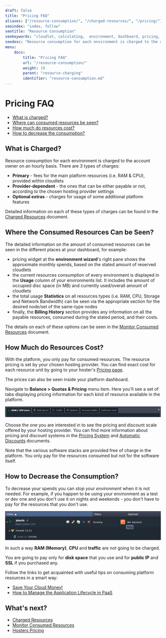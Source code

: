 ```yaml
---
draft: false
title: "Pricing FAQ"
aliases: ["/resource-consumption/", "/charged-resources/", "/pricing/"]
seoindex: "index, follow"
seotitle: "Resource Consumption"
seokeywords: "cloudlet, calculating,  environment, dashboard, pricing, information, memory, memory consumption, billing history"
seodesc: "Resource consumption for each environment is charged to the account owner on an hourly basis."
menu: 
    docs:
        title: "Pricing FAQ"
        url: "/resource-consumption/"
        weight: 10
        parent: "resource-charging"
        identifier: "resource-consumption.md"
---
```


# Pricing FAQ

* [What is charged?](#what-is-charged)
* [Where can consumed resources be seen?](#consumed-resources)
* [How much do resources cost?](#resource-cost)<a id="what-charged"></a>
* [How to decrease the consumption?](#decrease-consumption)


## What is Charged?

Resource consumption for each environment is charged to the account owner on an hourly basis. There are 3 types of charges:

* **Primary** - fees for the main platform resources (i.e. RAM & CPU), provided within cloudlets
* **Provider-dependent** - the ones that can be either payable or not, according to the chosen hosting provider settings
* **Optional extras** - charges for usage of some additional platform features

Detailed information on each of these types of charges can be found in the [Charged Resources](/chargeable-resources/) document<a id="consumed-resources"></a>.


## Where the Consumed Resources Can be Seen?

The detailed information on the amount of consumed resources can be seen in the different places at your dashboard, for example:

* pricing widget at the **environment wizard**'s right pane shows the approximate monthly spends, based on the stated amount of reserved cloudlets
* the current resources consumption of every environment is displayed in the **Usage** column of your environments list. It includes the amount of occupied disc space (in MB) and currently used/overall amount of cloudlets 
* the total usage **Statistics** on all resources types (i.e. RAM, CPU, Storage and Network Bandwidth) can be seen via the appropriate section for the desired node/set of the same-type nodes
* finally, the **Billing History** section provides any information on all the payable resources, consumed during the stated period, and their costs.  

The details on each of these options can be seen in the [Monitor Consumed Resources](/monitoring-consumed-resources/) document<a id="resource-cost"></a>.


## How Much do Resources Cost?

With the platform, you only pay for consumed resources. The resource pricing is set by your chosen hosting provider. You can find exact cost for each resource unit by going to your hoster's [Pricing page](/pricing-pages/).

The prices can also be seen inside your platform dashboard.

Navigate to **Balance > Quotas & Pricing** menu item. Here you'll see a set of tabs displaying pricing information for each kind of resource available in the platform.

![quotas and pricing](01-quotas-and-pricing.png)
 
Choose the one you are interested in to see the pricing and discount scale offered by your hosting provider. You can find more information about pricing and discount systems in the [Pricing System](/pricing-model/) and [Automatic Discounts](/automatic-discounts/) documents. 

Note that the various software stacks are provided free of charge in the platform. You only pay for the resources consumed but not for the software itself<a id="decrease-consumption"></a>.


## How to Decrease the Consumption?

To decrease your spends you can *stop your environment* when it is not needed. For example, if you happen to be using your environment as a test or dev one and you don't use it on nights and weekends - you don't have to pay for the resources that you don't use. 

![stop environment](02-stop-environment.png)

In such a way **RAM (Memory)**, **CPU** and **traffic** are *not* going to be charged.

You are going to pay only for **disk space** that you use and for **public IP** and **SSL** if you purchased any.

Follow the links to get acquainted with useful tips on consuming platform resources in a smart way:

* [Save Your Cloud Money!](https://www.virtuozzo.com/company/blog/save-your-cloud-money/)
* [How to Manage the Application Lifecycle in PaaS](/how-to-manage-application-lifecycle/)


## What's next?

* [Charged Resources](/chargeable-resources/)
* [Monitor Consumed Resources](/monitoring-consumed-resources/)
* [Hosters Pricing](/pricing-pages/)